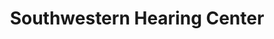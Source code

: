 ---
title: "Southwestern Hearing Center"
url: /ofallon/southwestern-hearing-center/
shop: Hörgeräte
---